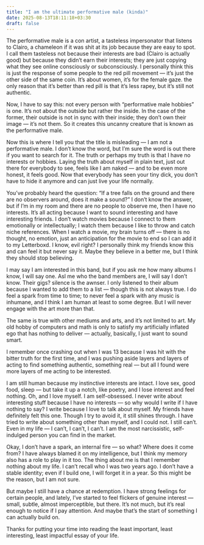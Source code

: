 ```yaml
---
title: "I am the ultimate performative male (kinda)"
date: 2025-08-13T18:11:18+03:30
draft: false
---
```


The performative male is a con artist, a tasteless impersonator that listens to Clairo, a chameleon if it was shit at its job because they are easy to spot.
I call them tasteless not because their interests are bad (Clairo is actually good) but because they didn’t earn their interests; they are just copying what they see online consciously or subconsciously.
I personally think this is just the response of some people to the red pill movement — it’s just the other side of the same coin. It’s about women, it’s for the female gaze. the only reason that it’s better than red pill is that it’s less rapey, but it’s still not authentic.

Now, I have to say this: not every person with “performative male hobbies” is one. It’s not about the outside but rather the inside. In the case of the former, their outside is not in sync with their inside; they don’t own their image — it’s not them. So it creates this uncanny creature that is known as the performative male.

Now this is where I tell you that the title is misleading — I am not a performative male. I don’t know the word, but I’m sure the word is out there if you want to search for it.
The truth or perhaps my truth is that I have no interests or hobbies. Laying the truth about myself in plain text, just out there for everybody to see, feels like I am naked — and to be even more honest, it feels good. Now that everybody has seen your tiny dick, you don’t have to hide it anymore and can just live your life normally.

You’ve probably heard the question: “If a tree falls on the ground and there are no observers around, does it make a sound?” I don’t know the answer, but if I’m in my room and there are no people to observe me, then I have no interests. It’s all acting because I want to sound interesting and have interesting friends. I don’t watch movies because I connect to them emotionally or intellectually; I watch them because I like to throw and catch niche references. When I watch a movie, my brain turns off — there is no thought, no emotion, just an anticipation for the movie to end so I can add it to my Letterboxd. I know, evil right? I personally think my friends know this and can feel it but never say it. Maybe they believe in a better me, but I think they should stop believing.

I may say I am interested in this band, but if you ask me how many albums I know, I will say one. Asl me who the band members are, I will say I don’t know. Their gigs? silence is the awnser. I only listened to their album because I wanted to add them to a list — though this is not always true. I do feel a spark from time to time; to never feel a spark with any music is inhumane, and I think I am human at least to some degree. But I will never engage with the art more than that.

The same is true with other mediums and arts, and it’s not limited to art. My old hobby of computers and math is only to satisfy my artificially inflated ego that has nothing to deliver — actually, basically, I just want to sound smart.

I remember once crashing out when I was 13 because I was hit with the bitter truth for the first time, and I was pushing aside layers and layers of acting to find something authentic, something real — but all I found were more layers of me acting to be interested.

I am still human because my instinctive interests are intact. I love sex, good food, sleep — but take it up a notch, like poetry, and I lose interest and feel nothing. Oh, and I love myself.
I am self-obsessed. I never write about interesting stuff because I have no interests — so why would I write if I have nothing to say? I write because I love to talk about myself. My friends have definitely felt this one. Though I try to avoid it, it still shines through. I have tried to write about something other than myself, and I could not. I still can’t. Even in my life — I can’t, I can’t, I can’t. I am the most narcissistic, self-indulged person you can find in the market.

Okay, I don’t have a spark, an internal fire — so what? Where does it come from? I have always blamed it on my intelligence, but I think my memory also has a role to play in it too. The thing about me is that I remember nothing about my life. I can’t recall who I was two years ago. I don’t have a stable identity; even if I build one, I will forget it in a year. So this might be the reason, but I am not sure.

But maybe I still have a chance at redemption. I have strong feelings for certain people, and lately, I’ve started to feel flickers of genuine interest — small, subtle, almost imperceptible, but there. It’s not much, but it’s real enough to notice if I pay attention. And maybe that’s the start of something I can actually build on.

Thanks for putting your time into reading the least important, least interesting, least impactful essay of your life.


